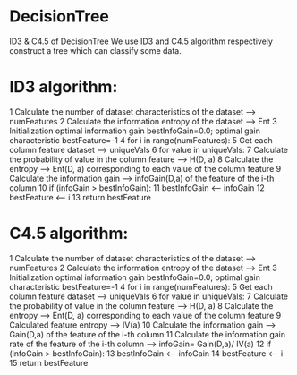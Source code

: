 # DecisionTree
ID3 &amp; C4.5 of DecisionTree
We use ID3 and C4.5 algorithm respectively construct a tree which can classify some data.

# ID3 algorithm:
1 Calculate the number of dataset characteristics of the dataset --> numFeatures
2 Calculate the information entropy of the dataset --> Ent
3 Initialization optimal information gain bestInfoGain=0.0; optimal gain characteristic bestFeature=-1
4 for i in range(numFeatures):
5     Get each column feature dataset --> uniqueVals
6     for value in uniqueVals:
7         Calculate the probability of value in the column feature --> H(D, a)
8         Calculate the entropy --> Ent(D, a) corresponding to each value of the column feature
9     Calculate the information gain --> infoGain(D,a) of the feature of the i-th column
10    if (infoGain > bestInfoGain):
11    bestInfoGain <-- infoGain
12    bestFeature <-- i
13 return bestFeature

# C4.5 algorithm:
1 Calculate the number of dataset characteristics of the dataset --> numFeatures
2 Calculate the information entropy of the dataset --> Ent
3 Initialization optimal information gain bestInfoGain=0.0; optimal gain characteristic bestFeature=-1
4 for i in range(numFeatures):
5     Get each column feature dataset --> uniqueVals
6     for value in uniqueVals:
7         Calculate the probability of value in the column feature --> H(D, a)
8         Calculate the entropy --> Ent(D, a) corresponding to each value of the column feature
9         Calculated feature entropy --> IV(a)
10    Calculate the information gain --> Gain(D,a) of the feature of the i-th column
11    Calculate the information gain rate of the feature of the i-th column --> infoGain= Gain(D,a)/ IV(a)
12    if (infoGain > bestInfoGain):
13    bestInfoGain <-- infoGain
14    bestFeature <-- i
15 return bestFeature
